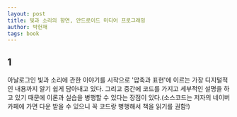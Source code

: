 ```yaml
---
layout: post
title: 빛과 소리의 향연, 안드로이드 미디어 프로그래밍
author: 박헌재
tags: book
---
```


## 1
아날로그인 빛과 소리에 관한 이야기를 시작으로 '압축과 표현'에 이르는 가장 디지털적인 내용까지 알기 쉽게 담아내고 있다. 그리고 중간에 코드를 가지고 세부적인 설명을 하고 있기 때문에 이론과 실습을 병행할 수 있다는 장점이 있다.(소스코드는 저자의 네이버 카페에 가면 다운 받을 수 있으니 꼭 코드랑 병행해서 책을 읽기를 권함!)
